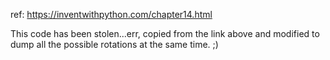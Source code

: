 ref: https://inventwithpython.com/chapter14.html

This code has been stolen...err, copied from the link above and modified to dump all the possible rotations at the same time. ;)
